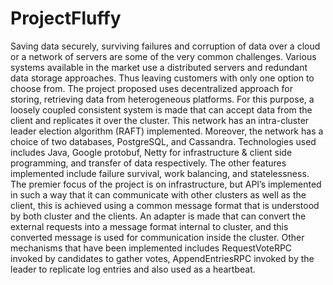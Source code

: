 # ProjectFluffy
Saving data securely, surviving failures and corruption of data over a cloud or a network of servers are some of the very common challenges. Various systems available in the market use a distributed servers and redundant data storage approaches. Thus leaving customers with only one option to choose from.
The project proposed uses decentralized approach for storing, retrieving data from heterogeneous platforms. For this purpose, a loosely coupled consistent system is made that can accept data from the client and replicates it over the cluster. This network has an intra-cluster leader election algorithm (RAFT) implemented. Moreover, the network has a choice of two databases, PostgreSQL, and Cassandra. Technologies used includes Java, Google protobuf, Netty for infrastructure & client side programming, and transfer of data respectively.  The other features implemented include failure survival, work balancing, and statelessness.
The premier focus of the project is on infrastructure, but API’s implemented in such a way that it can communicate with other clusters as well as the client, this is achieved using a common message format that is understood by both cluster and the clients. An adapter is made that can convert the external requests into a message format internal to cluster, and this converted message is used for communication inside the cluster. Other mechanisms that have been implemented includes RequestVoteRPC invoked by candidates to gather votes, AppendEntriesRPC invoked by the leader to replicate log entries and also used as a heartbeat.

